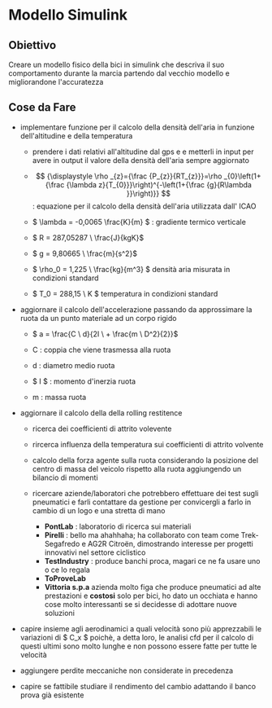 # __Modello Simulink__

## Obiettivo

Creare un modello fisico della bici in simulink che descriva il suo comportamento durante la marcia partendo dal vecchio modello e migliorandone l'accuratezza

## Cose da Fare

- implementare funzione per il calcolo della densità dell'aria in funzione dell'altitudine e della temperatura

    - prendere i dati relativi all'altitudine dal gps e e metterli in input per avere in output il valore della densità dell'aria sempre aggiornato 

    - $$ {\displaystyle \rho _{z}={\frac {P_{z}}{RT_{z}}}=\rho _{0}\left(1+{\frac {\lambda z}{T_{0}}}\right)^{-\left(1+{\frac {g}{R\lambda }}\right)}} $$ : equazione per il calcolo della densità dell'aria utilizzata dall' ICAO


    - $ \lambda = -0,0065 \frac{K}{m} $ :   gradiente termico verticale


    - $ R = 287,05287 \ \frac{J}{kgK}$


    - $ g = 9,80665 \ \frac{m}{s^2}$

    - $ \rho_0 = 1,225 \ \frac{kg}{m^3} $ densità aria misurata in condizioni standard

    - $ T_0 = 288,15 \ K $ temperatura in condizioni standard

- aggiornare il calcolo dell'accelerazione passando da approssimare la ruota da un punto materiale ad un corpo rigido 

    - $ a = \frac{C \ d}{2I \ + \frac{m \ D^2}{2}}$
    
    - C : coppia che viene trasmessa alla ruota 
    - d : diametro medio ruota
    - $ I $ : momento d'inerzia ruota
    - m : massa ruota


- aggiornare il calcolo della della rolling restitence 
    
    - ricerca dei coefficienti di attrito volevente 

    - rircerca influenza della temperatura sui coefficienti di attrito volvente 

    - calcolo della forza agente sulla ruota considerando la posizione del centro di massa del veicolo rispetto alla ruota aggiungendo un bilancio di momenti

    - ricercare aziende/laboratori che potrebbero effettuare dei test sugli pneumatici e farli contattare da gestione per convicergli a farlo in cambio di un logo e una stretta di mano

        - **PontLab** : laboratorio di ricerca sui materiali 
        - **Pirelli** : bello ma ahahhaha; ha collaborato con team come Trek-Segafredo e AG2R Citroën, dimostrando interesse per progetti innovativi nel settore ciclistico
        - **TestIndustry** : produce banchi proca, magari ce ne fa usare uno o ce lo regala 
        - **ToProveLab**
        - **Vittoria s.p.a** azienda molto figa che produce pneumatici ad alte prestazioni e **costosi** solo per bici, ho dato un occhiata e hanno cose molto interessanti se si decidesse di adottare nuove soluzioni 

- capire insieme agli aerodinamici a quali velocità sono più apprezzabili le variazioni di $ C_x $ poichè, a detta loro, le analisi cfd per il calcolo di questi ultimi sono molto lunghe e non possono essere fatte per tutte le velocità

- aggiungere perdite meccaniche non considerate in precedenza 

- capire se fattibile studiare il rendimento del cambio adattando il banco prova già esistente 
 

  
